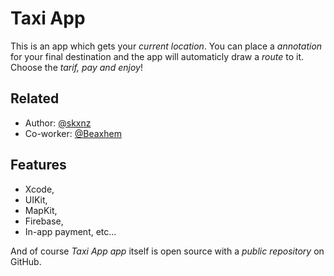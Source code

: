# Taxi App
This is an app which gets your _current location_. You can place a _annotation_ for your final destination and the app will automaticly draw a _route_ to it. Choose the _tarif, pay and enjoy_!
## Related
- Author: [@skxnz](https://github.com/skxnz)
- Co-worker: [@Beaxhem](https://github.com/Beaxhem)
## Features
- Xcode,
- UIKit,
- MapKit,
- Firebase,
- In-app payment, etc...

And of course _Taxi App app_ itself is open source with a _public repository_ 
on GitHub.
